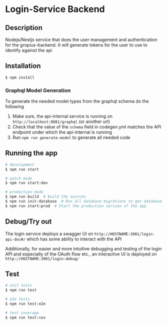 # Login-Service Backend

## Description

Nodejs/Nestjs service that does the user management and authentication for the gropius-backend. It will generate tokens for the user to use to identify against the api

## Installation

```bash
$ npm install
```

### Graphql Model Generation
To generate the needed model types from the graphql schema do the following
1. Make sure, the api-internal service is running on `http://localhost:8081/graphql` (or another url)
2. Check that the value of the `schema` field in codegen.yml matches the API endpoint under which the api-internal is running
3. Run `npm run generate-model` to generate all needed code

## Running the app

```bash
# development
$ npm run start

# watch mode
$ npm run start:dev

# production mode
$ npm run build  # Build the sources
$ npm run init-database  # Run all database migrations to get database to current version
$ npm run start:prod  # Start the production version of the app
```

## Debug/Try out
The login service deploys a swagger UI on `http://HOSTNAME:3001/login-api-doc#/` which has some ability to interact with the API

Additionally, for easier and more intuitive debugging and testing of the login API and especially of the OAuth flow etc., an interactive UI is deployed on `http://HOSTNAME:3001/login-debug/`

## Test

```bash
# unit tests
$ npm run test

# e2e tests
$ npm run test:e2e

# test coverage
$ npm run test:cov
```